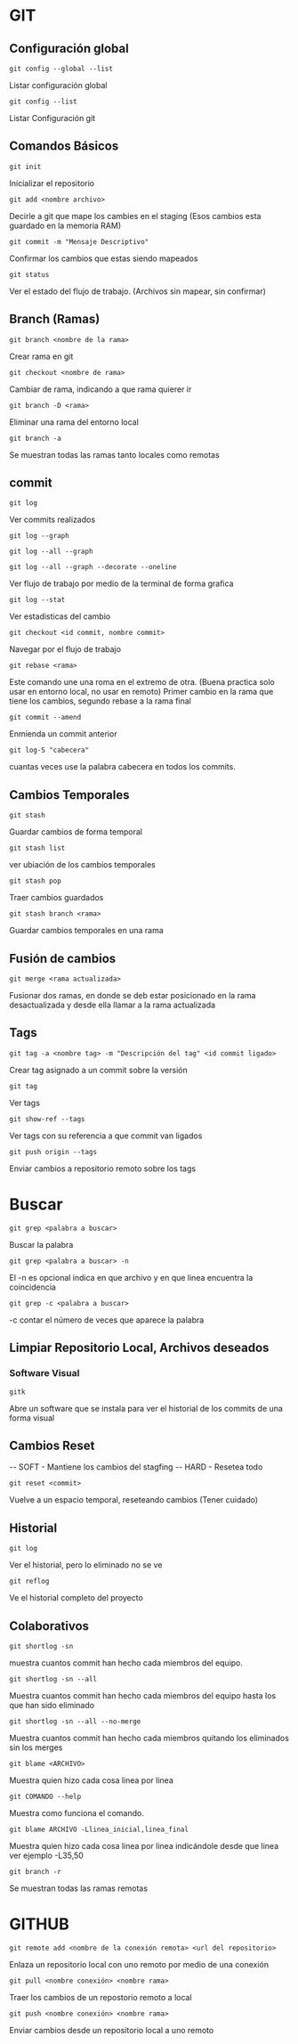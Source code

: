 # GIT

## Configuración global
```
git config --global --list
```
Listar configuración global
```
git config --list
```
Listar Configuración git


## Comandos Básicos
```
git init
```
Inicializar el repositorio

```
git add <nombre archivo>
```
Decirle a git que mape los cambies en el staging (Esos cambios esta guardado en la memoria RAM)

```
git commit -m "Mensaje Descriptivo"
```
Confirmar los cambios que estas siendo mapeados

```
git status
```
Ver el estado del flujo de trabajo. (Archivos sin mapear, sin confirmar)
## Branch (Ramas)
```
git branch <nombre de la rama>
```
Crear rama en git

```
git checkout <nombre de rama>
```
Cambiar de rama, indicando a que rama quierer ir

```
git branch -D <rama>
```
Eliminar una rama del entorno local
```
git branch -a
```
Se muestran todas las ramas tanto locales como remotas
## commit

```
git log
```
Ver commits realizados
```
git log --graph  
```
```
git log --all --graph 
```
```
git log --all --graph --decorate --oneline 
```
Ver flujo de trabajo por medio de la terminal de forma grafica

```
git log --stat
```
Ver estadisticas del cambio
```
git checkout <id commit, nombre commit>
```
Navegar por el flujo de trabajo

```
git rebase <rama>
```
Este comando une una roma en el extremo de otra. (Buena practica solo usar en entorno local, no usar en remoto) 
Primer cambio en la rama que tiene los cambios, segundo rebase a la rama final

```
git commit --amend
```
Enmienda un commit anterior
```
git log-S "cabecera" 
```
cuantas veces use la palabra cabecera en todos los commits.
## Cambios Temporales
```
git stash
```
Guardar cambios de forma temporal
```
git stash list
```
ver ubiación de los cambios temporales
```
git stash pop
```
Traer cambios guardados
```
git stash branch <rama>
```
Guardar cambios temporales en una rama
## Fusión de cambios
```
git merge <rama actualizada>
```
Fusionar dos ramas, en donde se deb estar posicionado en la rama desactualizada y desde ella llamar a la rama actualizada
## Tags
```
git tag -a <nombre tag> -m "Descripción del tag" <id commit ligado>
```
Crear tag asignado a un commit sobre la versión

```
git tag
```
Ver tags

```
git show-ref --tags
```
Ver tags con su referencia a que commit van ligados
```
git push origin --tags
```
Enviar cambios a repositorio remoto sobre los tags

# Buscar 
```
git grep <palabra a buscar> 
```
Buscar la palabra
```
git grep <palabra a buscar> -n
```
El -n es opcional indica en que archivo y en que linea encuentra la coincidencia
```
git grep -c <palabra a buscar> 
```
-c contar el número de veces que aparece la palabra
## Limpiar Repositorio Local, Archivos deseados

### Software Visual
```
gitk
```
Abre un software que se instala para ver el historial de los commits de una forma visual
## Cambios Reset
-- SOFT - Mantiene los cambios del stagfing
-- HARD - Resetea todo
```
git reset <commit>
```
Vuelve a un espacio temporal, reseteando cambios (Tener cuidado)
## Historial
```
git log
```
Ver el historial, pero lo eliminado no se ve
```
git reflog
```
Ve el historial completo del proyecto

## Colaborativos
```
git shortlog -sn  
```
muestra cuantos commit han hecho cada miembros del equipo.
```
git shortlog -sn --all
```
Muestra cuantos commit han hecho cada miembros del equipo hasta los que han sido eliminado
```
git shortlog -sn --all --no-merge
```
Muestra cuantos commit han hecho cada miembros quitando los eliminados sin los merges
```
git blame <ARCHIVO>
```
Muestra quien hizo cada cosa linea por linea
```
git COMANDO --help
```
Muestra como funciona el comando.
```
git blame ARCHIVO -Llinea_inicial,linea_final
```
Muestra quien hizo cada cosa linea por linea indicándole desde que linea ver ejemplo -L35,50
```
git branch -r
```
Se muestran todas las ramas remotas

# GITHUB
```
git remote add <nombre de la conexión remota> <url del repositorio>
```
Enlaza un repositorio local con uno remoto por medio de una conexión

```
git pull <nombre conexión> <nombre rama>
```
Traer los cambios de un repostorio remoto a local
```
git push <nombre conexión> <nombre rama>
```
Enviar cambios desde un repositorio local a uno remoto